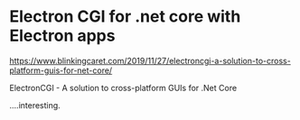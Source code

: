 ﻿# Electron CGI for .net core with Electron apps

https://www.blinkingcaret.com/2019/11/27/electroncgi-a-solution-to-cross-platform-guis-for-net-core/

ElectronCGI - A solution to cross-platform GUIs for .Net Core

....interesting.
